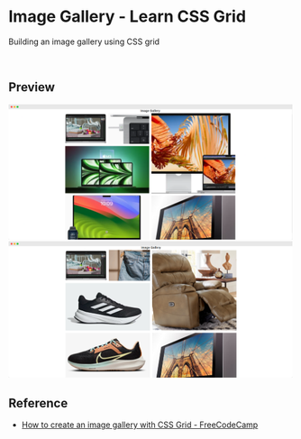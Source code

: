 # Image Gallery - Learn CSS Grid

Building an image gallery using CSS grid

<br>

## Preview

<img src="demo/main-s-2.png" alt="image gallery" />

<img src="demo/main-s.png" alt="image gallery" />

<br>

## Reference

- [How to create an image gallery with CSS Grid - FreeCodeCamp](https://www.freecodecamp.org/news/how-to-create-an-image-gallery-with-css-grid-e0f0fd666a5c/)
